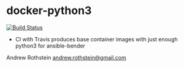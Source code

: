 docker-python3
==============
[![Build Status](https://travis-ci.org/andrewrothstein/docker-ansible.svg?branch=master)](https://travis-ci.org/andrewrothstein/docker-python3)

* CI with Travis produces base container images with just enough python3 for ansible-bender

Andrew Rothstein <andrew.rothstein@gmail.com>
